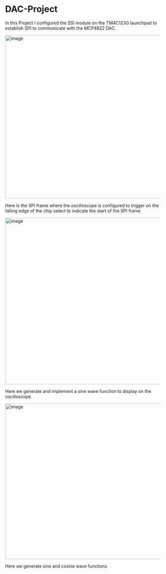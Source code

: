 # DAC-Project

In this Project I configured the SSI module on the TM4C123G launchpad to establish SPI to communicate with the MCP4822 DAC.


<img width="575" height="527" alt="image" src="https://github.com/user-attachments/assets/3c1c900f-cc75-40cf-b176-0ebc459be6a9" />

Here is the SPI frame where the oscilloscope is configured to trigger on the falling edge of the chip select to indicate the start of the SPI frame.

<img width="687" height="537" alt="image" src="https://github.com/user-attachments/assets/bef940aa-7375-4e0c-8d2d-6be8e272a0f3" />

Here we generate and implement a sine wave function to display on the oscilloscope.

<img width="697" height="502" alt="image" src="https://github.com/user-attachments/assets/47eef717-ac7b-46ce-b3ba-021a19758edd" />

Here we generate sine and cosine wave functions




